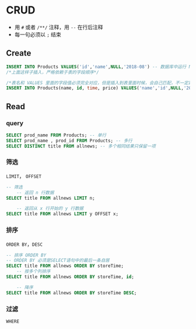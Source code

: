 # CRUD
- 用 `#` 或者 `/**/` 注释，用 `--` 在行后注释
- 每一句必须以 `;` 结束

## Create
```sql
INSERT INTO Products VALUES('id','name',NULL,'2018-08') -- 数据库中运行 NULL，这里才能 NULL
/*上面这样子插入，严格依赖于表的字段顺序*/

/*表名和 VALUES 里面的字段值必须完全对应，但是插入到表里面时候，会自己匹配，不一定跟表里面顺序完全一致*/
INSERT INTO Products(name, id, time, price) VALUES('name','id',NULL,'2018-08')

```



## Read
### query
```sql
SELECT prod_name FROM Products; -- 单行
SELECT prod_name , prod_id FROM Products; -- 多行
SELECT DISTINCT title FROM allnews; -- 多个相同结果只保留一项
```

### 筛选
`LIMIT`， `OFFSET`
```sql
-- 筛选
    -- 返回 n 行数据
SELECT title FROM allnews LIMIT n;

    -- 返回从 x 行开始的 y 行数据 
SELECT title FROM allnews LIMIT y OFFSET x;
```

### 排序
`ORDER BY`，`DESC`
```sql
-- 排序 ORDER BY
-- ORDER BY 必须是SELECT语句中的最后一条自居
SELECT title FROM allnews ORDER BY storeTime;
    -- 按多个列排序
SELECT title FROM allnews ORDER BY storeTime, id;

    -- 降序
SELECT title FROM allnews ORDER BY storeTime DESC;
```

### 过滤
`WHERE`